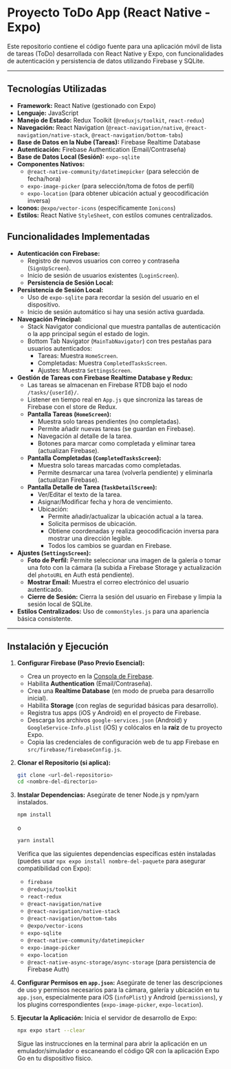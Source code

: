 # Proyecto ToDo App (React Native - Expo)

Este repositorio contiene el código fuente para una aplicación móvil de lista de tareas (ToDo) desarrollada con React Native y Expo, con funcionalidades de autenticación y persistencia de datos utilizando Firebase y SQLite.

---

## Tecnologías Utilizadas

- **Framework:** React Native (gestionado con Expo)
- **Lenguaje:** JavaScript
- **Manejo de Estado:** Redux Toolkit (`@reduxjs/toolkit`, `react-redux`)
- **Navegación:** React Navigation (`@react-navigation/native`, `@react-navigation/native-stack`, `@react-navigation/bottom-tabs`)
- **Base de Datos en la Nube (Tareas):** Firebase Realtime Database
- **Autenticación:** Firebase Authentication (Email/Contraseña)
- **Base de Datos Local (Sesión):** `expo-sqlite`
- **Componentes Nativos:**
  - `@react-native-community/datetimepicker` (para selección de fecha/hora)
  - `expo-image-picker` (para selección/toma de fotos de perfil)
  - `expo-location` (para obtener ubicación actual y geocodificación inversa)
- **Iconos:** `@expo/vector-icons` (específicamente `Ionicons`)
- **Estilos:** React Native `StyleSheet`, con estilos comunes centralizados.

## Funcionalidades Implementadas

- **Autenticación con Firebase:**
  - Registro de nuevos usuarios con correo y contraseña (`SignUpScreen`).
  - Inicio de sesión de usuarios existentes (`LoginScreen`).
  - **Persistencia de Sesión Local:**
- **Persistencia de Sesión Local:**
  - Uso de `expo-sqlite` para recordar la sesión del usuario en el dispositivo.
  - Inicio de sesión automático si hay una sesión activa guardada.
- **Navegación Principal:**
  - Stack Navigator condicional que muestra pantallas de autenticación o la app principal según el estado de login.
  - Bottom Tab Navigator (`MainTabNavigator`) con tres pestañas para usuarios autenticados:
    - Tareas: Muestra `HomeScreen`.
    - Completadas: Muestra `CompletedTasksScreen`.
    - Ajustes: Muestra `SettingsScreen`.
- **Gestión de Tareas con Firebase Realtime Database y Redux:**
  - Las tareas se almacenan en Firebase RTDB bajo el nodo `/tasks/{userId}/`.
  - Listener en tiempo real en `App.js` que sincroniza las tareas de Firebase con el store de Redux.
  - **Pantalla Tareas (`HomeScreen`):**
    - Muestra solo tareas pendientes (no completadas).
    - Permite añadir nuevas tareas (se guardan en Firebase).
    - Navegación al detalle de la tarea.
    - Botones para marcar como completada y eliminar tarea (actualizan Firebase).
  - **Pantalla Completadas (`CompletedTasksScreen`):**
    - Muestra solo tareas marcadas como completadas.
    - Permite desmarcar una tarea (volverla pendiente) y eliminarla (actualizan Firebase).
  - **Pantalla Detalle de Tarea (`TaskDetailScreen`):**
    - Ver/Editar el texto de la tarea.
    - Asignar/Modificar fecha y hora de vencimiento.
    - Ubicación:
      - Permite añadir/actualizar la ubicación actual a la tarea.
      - Solicita permisos de ubicación.
      - Obtiene coordenadas y realiza geocodificación inversa para mostrar una dirección legible.
      - Todos los cambios se guardan en Firebase.
- **Ajustes (`SettingsScreen`):**
  - **Foto de Perfil:** Permite seleccionar una imagen de la galería o tomar una foto con la cámara (la subida a Firebase Storage y actualización del `photoURL` en Auth está pendiente).
  - **Mostrar Email:** Muestra el correo electrónico del usuario autenticado.
  - **Cierre de Sesión:** Cierra la sesión del usuario en Firebase y limpia la sesión local de SQLite.
- **Estilos Centralizados:** Uso de `commonStyles.js` para una apariencia básica consistente.

---

## Instalación y Ejecución

1.  **Configurar Firebase (Paso Previo Esencial):**

    
    - Crea un proyecto en la [Consola de Firebase](https://console.firebase.google.com/).
    - Habilita **Authentication** (Email/Contraseña).
    - Crea una **Realtime Database** (en modo de prueba para desarrollo inicial).
    - Habilita **Storage** (con reglas de seguridad básicas para desarrollo).
    - Registra tus apps (iOS y Android) en el proyecto de Firebase.
    - Descarga los archivos `google-services.json` (Android) y `GoogleService-Info.plist` (iOS) y colócalos en la **raíz** de tu proyecto Expo.
    - Copia las credenciales de configuración web de tu app Firebase en `src/firebase/firebaseConfig.js`.

2.  **Clonar el Repositorio (si aplica):**

    ```bash
    git clone <url-del-repositorio>
    cd <nombre-del-directorio>
    ```

3.  **Instalar Dependencias:**
    Asegúrate de tener Node.js y npm/yarn instalados.

    ```bash
    npm install
    ```

    o

    ```bash
    yarn install
    ```

    Verifica que las siguientes dependencias específicas estén instaladas (puedes usar `npx expo install nombre-del-paquete` para asegurar compatibilidad con Expo):

    - `firebase`
    - `@reduxjs/toolkit`
    - `react-redux`
    - `@react-navigation/native`
    - `@react-navigation/native-stack`
    - `@react-navigation/bottom-tabs`
    - `@expo/vector-icons`
    - `expo-sqlite`
    - `@react-native-community/datetimepicker`
    - `expo-image-picker`
    - `expo-location`
    - `@react-native-async-storage/async-storage` (para persistencia de Firebase Auth)

4.  **Configurar Permisos en `app.json`:**
    Asegúrate de tener las descripciones de uso y permisos necesarios para la cámara, galería y ubicación en tu `app.json`, especialmente para iOS (`infoPlist`) y Android (`permissions`), y los plugins correspondientes (`expo-image-picker`, `expo-location`).

5.  **Ejecutar la Aplicación:**
    Inicia el servidor de desarrollo de Expo:
    ```bash
    npx expo start --clear
    ```
    Sigue las instrucciones en la terminal para abrir la aplicación en un emulador/simulador o escaneando el código QR con la aplicación Expo Go en tu dispositivo físico.
